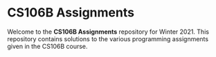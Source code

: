 # CS106B Assignments

Welcome to the **CS106B Assignments** repository for Winter 2021. This repository contains solutions to the various programming assignments given in the CS106B course.
